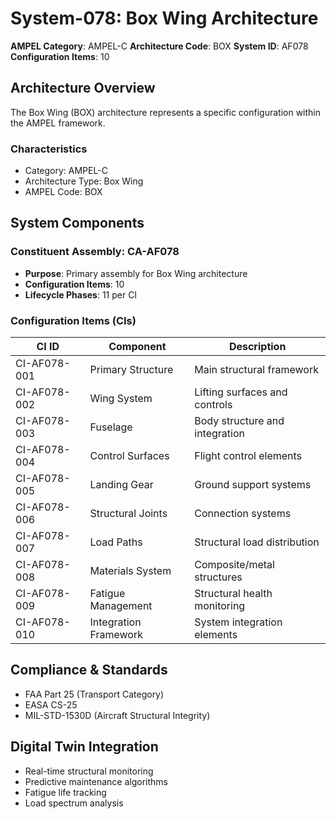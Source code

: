# System-078: Box Wing Architecture

**AMPEL Category**: AMPEL-C
**Architecture Code**: BOX
**System ID**: AF078
**Configuration Items**: 10

## Architecture Overview

The Box Wing (BOX) architecture represents a specific configuration within the AMPEL framework.

### Characteristics
- Category: AMPEL-C
- Architecture Type: Box Wing
- AMPEL Code: BOX

## System Components

### Constituent Assembly: CA-AF078
- **Purpose**: Primary assembly for Box Wing architecture
- **Configuration Items**: 10
- **Lifecycle Phases**: 11 per CI

### Configuration Items (CIs)

| CI ID | Component | Description |
|-------|-----------|-------------|
| CI-AF078-001 | Primary Structure | Main structural framework |
| CI-AF078-002 | Wing System | Lifting surfaces and controls |
| CI-AF078-003 | Fuselage | Body structure and integration |
| CI-AF078-004 | Control Surfaces | Flight control elements |
| CI-AF078-005 | Landing Gear | Ground support systems |
| CI-AF078-006 | Structural Joints | Connection systems |
| CI-AF078-007 | Load Paths | Structural load distribution |
| CI-AF078-008 | Materials System | Composite/metal structures |
| CI-AF078-009 | Fatigue Management | Structural health monitoring |
| CI-AF078-010 | Integration Framework | System integration elements |

## Compliance & Standards
- FAA Part 25 (Transport Category)
- EASA CS-25
- MIL-STD-1530D (Aircraft Structural Integrity)

## Digital Twin Integration
- Real-time structural monitoring
- Predictive maintenance algorithms
- Fatigue life tracking
- Load spectrum analysis
